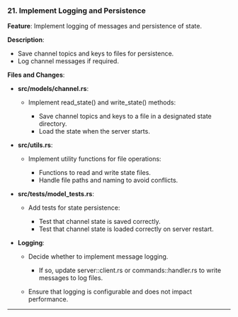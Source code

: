 ### **21. Implement Logging and Persistence**

**Feature**: Implement logging of messages and persistence of state.

**Description**:

- Save channel topics and keys to files for persistence.
- Log channel messages if required.

**Files and Changes**:

- **src/models/channel.rs**:

  - Implement read_state() and write_state() methods:

    - Save channel topics and keys to a file in a designated state directory.
    - Load the state when the server starts.

- **src/utils.rs**:

  - Implement utility functions for file operations:

    - Functions to read and write state files.
    - Handle file paths and naming to avoid conflicts.

- **src/tests/model_tests.rs**:

  - Add tests for state persistence:

    - Test that channel state is saved correctly.
    - Test that channel state is loaded correctly on server restart.

- **Logging**:

  - Decide whether to implement message logging.

    - If so, update server::client.rs or commands::handler.rs to write messages to log files.

  - Ensure that logging is configurable and does not impact performance.

---